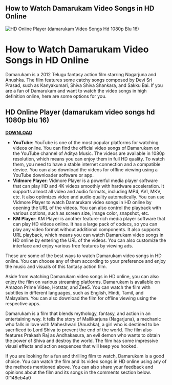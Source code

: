 ## How to Watch Damarukam Video Songs in HD Online

 
![HD Online Player (damarukam Video Songs Hd 1080p Blu 16)](https://encrypted-tbn2.gstatic.com/images?q=tbn:ANd9GcRUC4Q5loO8Q80mgV81SAQI_etNxETSxv6i6y0OybkJ7dJKD4UunY9C_w8)

 
# How to Watch Damarukam Video Songs in HD Online
 
Damarukam is a 2012 Telugu fantasy action film starring Nagarjuna and Anushka. The film features some catchy songs composed by Devi Sri Prasad, such as Kanyakumari, Shiva Shiva Shankara, and Sakku Bai. If you are a fan of Damarukam and want to watch the video songs in high definition online, here are some options for you.
 
## HD Online Player (damarukam video songs hd 1080p blu 16)


[**DOWNLOAD**](https://www.google.com/url?q=https%3A%2F%2Ffancli.com%2F2tLoIM&sa=D&sntz=1&usg=AOvVaw2nwTYF3Sf8RArhArJh8fob)

 
- **YouTube**: YouTube is one of the most popular platforms for watching videos online. You can find the official video songs of Damarukam on the YouTube channel of Aditya Music. The videos are available in 1080p resolution, which means you can enjoy them in full HD quality. To watch them, you need to have a stable internet connection and a compatible device. You can also download the videos for offline viewing using a YouTube downloader software or app.
- **Vidmore Player**: Vidmore Player is a powerful media player software that can play HD and 4K videos smoothly with hardware acceleration. It supports almost all video and audio formats, including MP4, AVI, MKV, etc. It also optimizes video and audio quality automatically. You can use Vidmore Player to watch Damarukam video songs in HD online by opening the URL of the videos. You can also control the playback with various options, such as screen size, image color, snapshot, etc.
- **KM Player**: KM Player is another feature-rich media player software that can play HD videos online. It has a large pack of codecs, so you can play any video format without additional components. It also supports URL playback, which means you can watch Damarukam video songs in HD online by entering the URL of the videos. You can also customize the interface and enjoy various free features by viewing ads.

These are some of the best ways to watch Damarukam video songs in HD online. You can choose any of them according to your preference and enjoy the music and visuals of this fantasy action film.
  
Aside from watching Damarukam video songs in HD online, you can also enjoy the film on various streaming platforms. Damarukam is available on Amazon Prime Video, Hotstar, and Zee5. You can watch the film with subtitles in different languages, such as English, Hindi, Tamil, and Malayalam. You can also download the film for offline viewing using the respective apps.
 
Damarukam is a film that blends mythology, fantasy, and action in an entertaining way. It tells the story of Mallikarjuna (Nagarjuna), a mechanic who falls in love with Maheshwari (Anushka), a girl who is destined to be sacrificed to Lord Shiva to prevent the end of the world. The film also features Prakash Raj as Andhakasura, an evil demon who wants to obtain the power of Shiva and destroy the world. The film has some impressive visual effects and action sequences that will keep you hooked.
 
If you are looking for a fun and thrilling film to watch, Damarukam is a good choice. You can watch the film and its video songs in HD online using any of the methods mentioned above. You can also share your feedback and opinions about the film and its songs in the comments section below.
 0f148eb4a0
